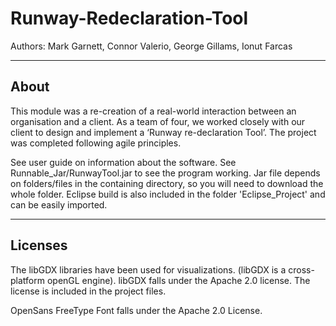 # Runway-Redeclaration-Tool
Authors: Mark Garnett, Connor Valerio, George Gillams, Ionut Farcas

------------------------------------------------------------------------------------------
About
------

This module was a re-creation of a real-world interaction between an organisation and
a client. As a team of four, we worked closely with our client to design and implement
a ‘Runway re-declaration Tool’. The project was completed following agile principles.

See user guide on information about the software. See Runnable_Jar/RunwayTool.jar to see the program working.
Jar file depends on folders/files in the containing directory, so you will need to download the whole folder. 
Eclipse build is also included in the folder 'Eclipse_Project' and can be easily imported.

------------------------------------------------------------------------------------------
Licenses
--------

The libGDX libraries have been used for visualizations. (libGDX is a cross-platform openGL engine).
libGDX falls under the Apache 2.0 license. The license is included in the project files.

OpenSans FreeType Font falls under the Apache 2.0 License.



